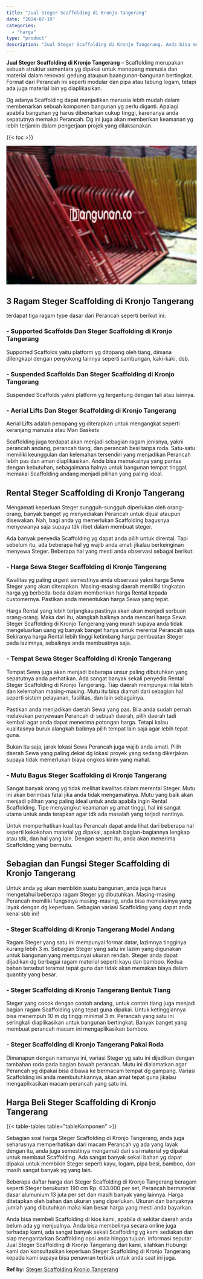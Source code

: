 ```yaml
---
title: "Jual Steger Scaffolding di Kronjo Tangerang"
date: "2024-07-19"
categories: 
  - "harga"
type: "product"
description: "Jual Steger Scaffolding di Kronjo Tangerang. Anda bisa membeli Scaffolding di kios kami, apabila di sekitar daerah anda belum ada yg menjualnya. Anda bisa me..."
---
```


**Jual Steger Scaffolding di Kronjo Tangerang** – Scaffolding merupakan sebuah struktur sementara yg dipakai untuk menopang manusia dan material dalam renovasi gedung ataupun baangunan-bangunan bertingkat. Format dari Perancah ini seperti modular dan pipa atau tabung logam, tetapi ada juga material lain yg diaplikasikan.

Dg adanya Scaffolding dapat menjadikan manusia lebih mudah dalam membenarkan sebuah komponen bangunan yg perlu diganti. Apalagi apabila bangunan yg harus dibenarkan cukup tinggi, karenanya anda sepatutnya memakai Perancah. Dg ini juga akan memberikan keamanan yg lebih terjamin dalam pengerjaan projek yang dilaksanakan.

{{< toc >}}

![Jual Steger Scaffolding di Kronjo Tangerang](/images/sewa-scaffolding-steger-30.png)

## 3 Ragam Steger Scaffolding di Kronjo Tangerang

terdapat tiga ragam type dasar dari Perancah seperti berikut ini:

### \- Supported Scaffolds Dan Steger Scaffolding di Kronjo Tangerang

Supported Scaffolds yaitu platform yg ditopang oleh tiang, dimana dilengkapi dengan penyokong lainnya seperti sambungan, kaki-kaki, dsb.

### \- Suspended Scaffolds Dan Steger Scaffolding di Kronjo Tangerang

Suspended Scaffolds yakni platform yg tergantung dengan tali atau lainnya.

### \- Aerial Lifts Dan Steger Scaffolding di Kronjo Tangerang

Aerial Lifts adalah penopang yg diterapkan untuk mengangkat seperti keranjang manusia atau Man Baskets

Scaffolding juga terdapat akan menjadi sebagian ragam jenisnya, yakni perancah andang, perancah tiang, dan perancah besi tanpa roda. Satu-satu memiliki keunggulan dan kelemahan tersendiri yang menjadikan Perancah lebih pas dan aman diaplikasikan. Anda bisa memakainya yang pantas dengan kebutuhan, sebagaimana halnya untuk bangunan tempat tinggal, memakai Scaffolding andang menjadi pilihan yang paling ideal.

## Rental Steger Scaffolding di Kronjo Tangerang

Mengamati keperluan Steger sungguh-sungguh diperlukan oleh orang-orang, banyak banget yg menyediakan Perancah untuk dijual ataupun disewakan. Nah, bagi anda yg memerlukan Scaffolding bagusnya menyewanya saja supaya tdk ribet dalam membuat steger.

Ada banyak penyedia Scaffolding yg dapat anda pilih untuk dirental. Tapi sebelum itu, ada beberapa hal yg wajib anda amati jikalau berkeinginan menyewa Steger. Beberapa hal yang mesti anda observasi sebagai berikut:

### \- Harga Sewa Steger Scaffolding di Kronjo Tangerang

Kwalitas yg paling urgent semestinya anda observasi yakni harga Sewa Steger yang akan diterapkan. Masing-masing daerah memiliki tingkatan harga yg berbeda-beda dalam memberikan harga Rental kepada customernya. Pastikan anda menentukan harga Sewa yang tepat.

Harga Rental yang lebih terjangkau pastinya akan akan menjadi serbuan orang-orang. Maka dari itu, alangkah baiknya anda mencari harga Sewa Steger Scaffolding di Kronjo Tangerang yang murah supaya anda tidak mengeluarkan uang yg banyak banget hanya untuk merental Perancah saja. Sekiranya harga Rental lebih tinggi ketimbang harga pembuatan Steger pada lazimnya, sebaiknya anda membuatnya saja.

### \- Tempat Sewa Steger Scaffolding di Kronjo Tangerang

Tempat Sewa juga akan menjadi beberapa unsur paling dibutuhkan yang sepatutnya anda perhatikan. Ada sangat banyak sekali penyedia Rental Steger Scaffolding di Kronjo Tangerang. Tiap daerah mempunyai nilai lebih dan kelemahan masing-masing. Mutu itu bisa diamati dari sebagian hal seperti sistem pelayanan, fasilitas, dan lain sebagainya.

Pastikan anda menjadikan daerah Sewa yang pas. Bila anda sudah pernah melakukan penyewaan Perancah di sebuah daerah, pilih daerah tadi kembali agar anda dapat menerima potongan harga. Tetapi kalau kualitasnya buruk alangkah baiknya pilih tempat lain saja agar lebih tepat guna.

Bukan itu saja, jarak lokasi Sewa Perancah juga wajib anda amati. Pilih daerah Sewa yang paling dekat dg lokasi proyek yang sedang dikerjakan supaya tidak memerlukan biaya ongkos kirim yang mahal.

### \- Mutu Bagus Steger Scaffolding di Kronjo Tangerang

Sangat banyak orang yg tidak melihat kwalitas dalam merental Steger. Mutu ini akan berimbas fatal jika anda tidak mengamatinya. Mutu yang baik akan menjadi pilihan yang paling ideal untuk anda apabila ingin Rental Scaffolding. Tipe menyangkut keamanan yg amat tinggi, hal ini sangat utama untuk anda terapkan agar tdk ada masalah yang terjadi nantinya.

Untuk memperhatikan kualitas Perancah dapat anda lihat dari beberapa hal seperti kekokohan material yg dipakai, apakah bagian-bagiannya lengkap atau tdk, dan hal yang lain. Dengan seperti itu, anda akan menerima Scaffolding yang bermutu.

## Sebagian dan Fungsi Steger Scaffolding di Kronjo Tangerang

Untuk anda yg akan membikin suatu bangunan, anda juga harus mengetahui beberapa ragam Steger yg dibutuhkan. Masing-masing Perancah memiliki fungsinya masing-masing, anda bisa memakainya yang layak dengan dg keperluan. Sebagian variasi Scaffolding yang dapat anda kenal sbb ini!

### \- Steger Scaffolding di Kronjo Tangerang Model Andang

Ragam Steger yang satu ini mempunyai format datar, lazimnya tingginya kurang lebih 3 m. Sebagian Steger yang satu ini lazim yang digunakan untuk bangunan yang mempunyai ukuran rendah. Steger anda dapat dijadikan dg berbagai ragam material seperti kayu dan bamboo. Kedua bahan tersebut teramat tepat guna dan tidak akan memakan biaya dalam quantity yang besar.

### \- Steger Scaffolding di Kronjo Tangerang Bentuk Tiang

Steger yang cocok dengan contoh andang, untuk contoh tiang juga menjadi bagian ragam Scaffolding yang tepat guna dipakai. Untuk ketinggiannya bisa menempuh 10 m dg tinggi minimal 3 m. Perancah yang satu ini seringkali diaplikasikan untuk bangunan bertingkat. Banyak banget yang membuat perancah macam ini mengaplikasikan bamboo.

### \- Steger Scaffolding di Kronjo Tangerang Pakai Roda

Dimanapun dengan namanya ini, variasi Steger yg satu ini dijadikan dengan tambahan roda pada bagian bawah perancah. Mutu ini dialamatkan agar Perancah yg dipakai bisa dibawa ke bermacam tempat dg gampang. Variasi Scaffolding ini anda membutuhkannya, akan amat tepat guna jikalau mengaplikasikan macam perancah yang satu ini.

## Harga Beli Steger Scaffolding di Kronjo Tangerang

{{< table-tables table="tableKomponen" >}}

Sebagian soal harga Steger Scaffolding di Kronjo Tangerang, anda juga seharusnya memperhatikan dari macam Perancah yg ada yang layak dengan itu, anda juga semestinya mengamati dari sisi material yg dipakai untuk membaut Scaffolding. Ada sangat banyak sekali bahan yg dapat dipakai untuk membikin Steger seperti kayu, logam, pipa besi, bamboo, dan masih sangat banyak yg yang lain.

Beberapa daftar harga dari Steger Scaffolding di Kronjo Tangerang beragam seperti Steger berukuran 190 cm Rp. 633.000 per set, Perancah bermaterial dasar alumunium 13 juta per set dan masih banyak yang lainnya. Harga ditetapkan oleh bahan dan ukuran yang diperlukan. Ukuran dan banyaknya jumlah yang dibutuhkan maka kian besar harga yang mesti anda bayarkan.

Anda bisa membeli Scaffolding di kios kami, apabila di sekitar daerah anda belum ada yg menjualnya. Anda bisa membelinya secara online juga terhadap kami, ada sangat banyak sekali Scaffolding yg kami sediakan dan siap mengantarkan Scaffolding opsi anda hingga tujuan. informasi seputar Jual Steger Scaffolding di Kronjo Tangerang dari kami, silahkan Hubungi kami dan konsultasikan keperluan Steger Scaffolding di Kronjo Tangerang kepada kami supaya bisa penawran terbiak untuk anda saat ini juga.

**Ref by:** [Steger Scaffolding Kronjo Tangerang](https://id.wikipedia.org/wiki/Steger)
